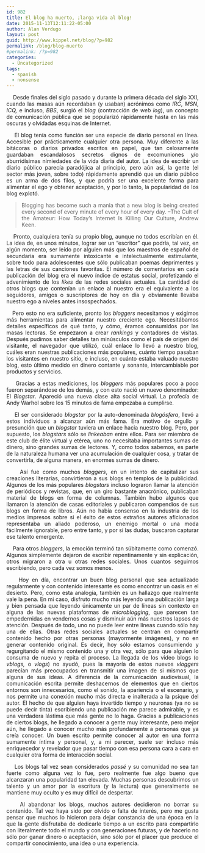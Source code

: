 ```yaml
---
id: 982
title: El blog ha muerto, ¡larga vida al blog!
date: 2015-11-13T12:11:22-05:00
author: Alan Verdugo
layout: post
guid: http://www.kippel.net/blog/?p=982
permalink: /blog/blog-muerto
#permalink: /?p=982
categories:
  - Uncategorized
tags:
  - spanish
  - nonsense
---
```

<p style="text-align: justify;">
      Desde finales del siglo pasado y durante la primera década del siglo XXI, cuando las masas aún recordaban (y usaban) acrónimos como <em>IRC</em>, <em>MSN</em>, <em>ICQ,</em> e incluso, <em>BBS</em>, surgió el <em>blog</em> (contracción de <em>web log</em>), un concepto de comunicación pública que se popularizó rápidamente hasta en las más oscuras y olvidadas esquinas de Internet.
</p>

<p style="text-align: justify;">
      El blog tenía como función ser una especie de diario personal en línea. Accesible por prácticamente cualquier otra persona. Muy diferente a las bitácoras o diarios privados escritos en papel, que tan celosamente guardaban escandalosos secretos dignos de excomuniones y/o aburridísimas nimiedades de la vida diaria del autor. La idea de escribir un diario público parecía paradójica al principio, pero aún así, la gente (el sector más joven, sobre todo) rápidamente aprendió que un diario público es un arma de dos filos, y que podría ser una excelente forma para alimentar el ego y obtener aceptación, y por lo tanto, la popularidad de los blog explotó.
</p>

> <p style="text-align: justify;">
>   Blogging has become such a mania that a new blog is being created every second of every minute of every hour of every day. &#8211;The Cult of the Amateur: How Today’s Internet Is Killing Our Culture, Andrew Keen.
> </p>

<p style="text-align: justify;">
      Pronto, cualquiera tenía su propio blog, aunque no todos escribían en él. La idea de, en unos minutos, lograr ser un &#8220;escritor&#8221; que podría, tal vez, en algún momento, ser leído por alguien más que los maestros de español de secundaria era sumamente intoxicante e intelectualmente estimulante, sobre todo para adolescentes que sólo publicaban poemas deprimentes y las letras de sus canciones favoritas. El número de comentarios en cada publicación del blog era el nuevo índice de estatus social, profetizando el advenimiento de los <em>likes</em> de las redes sociales actuales. La cantidad de otros blogs que contenían un enlace al nuestro era el equivalente a los seguidores, amigos o suscriptores de hoy en día y obviamente llevaba nuestro ego a niveles antes insospechados.
</p>

<p style="text-align: justify;">
     Pero esto no era suficiente, pronto los <em>bloggers</em> necesitamos y exigimos más herramientas para alimentar nuestro creciente ego. Necesitábamos detalles específicos de qué tanto, y cómo, éramos consumidos por las masas lectoras. Se empezaron a crear <em>rankings</em> y contadores de visitas. Después pudimos saber detalles tan minúsculos como el país de origen del visitante, el navegador que utilizó, cuál enlace lo llevó a nuestro blog, cuáles eran nuestras publicaciones más populares, cuánto tiempo pasaban los visitantes en nuestro sitio, e incluso, en cuánto estaba valuado nuestro blog, esto último medido en dinero contante y sonante, intercambiable por productos y servicios.
</p>

<p style="text-align: justify;">
      Gracias a estas mediciones, los <em>bloggers</em> más populares poco a poco fueron separándose de los demás, y con esto nació un nuevo denominador: El <em>Blogstar</em>. Apareció una nueva clase alta social virtual. La profecía de Andy Warhol sobre los 15 minutos de fama empezaba a cumplirse.
</p>

<p style="text-align: justify;">
      El ser considerado <em>blogstar</em> por la auto-denominada <em>blogósfera</em>, llevó a estos individuos a alcanzar aún más fama. Era motivo de orgullo y presunción que un <em>blogstar</em> tuviera un enlace hacia nuestro blog. Pero, por supuesto, los <em>blogstars</em> sólo se <em>linkeaban</em> entre ellos. Para ser miembro de este club de élite virtual y etérea, uno no necesitaba importantes sumas de dinero, sino grandes sumas de lectores. Y, como todos sabemos, es parte de la naturaleza humana ver una acumulación de cualquier cosa, y tratar de convertirla, de alguna manera, en enormes sumas de dinero.
</p>

<p style="text-align: justify;">
      Así fue como muchos <em>bloggers</em>, en un intento de capitalizar sus creaciones literarias, convirtieron a sus blogs en templos de la publicidad. Algunos de los más populares <em>blogstars</em> incluso lograron llamar la atención de periódicos y revistas, que, en un giro bastante anacrónico, publicaban material de blogs en forma de columnas. También hubo algunos que llamaron la atención de casas editoriales y publicaron compendios de sus blogs en forma de libros. Aún no había consenso en la industria de los medios impresos sobre si el éxito de estos extraños autores aficionados representaba un aliado poderoso, un enemigo mortal o una moda fácilmente ignorable, pero entre tanto, y por si las dudas, buscaron capturar ese talento emergente.
</p>

<p style="text-align: justify;">
      Para otros <em>bloggers</em>, la emoción terminó tan súbitamente como comenzó. Algunos simplemente dejaron de escribir repentinamente y sin explicación, otros migraron a otra u otras redes sociales. Unos cuantos seguimos escribiendo, pero cada vez somos menos.
</p>

<p style="text-align: justify;">
      Hoy en día, encontrar un buen blog personal que sea actualizado regularmente y con contenido interesante es como encontrar un oasis en el desierto. Pero, como esta analogía, también es un hallazgo que realmente vale la pena. En mi caso, disfruto mucho más leyendo una publicación larga y bien pensada que leyendo únicamente un par de líneas sin contexto en alguna de las nuevas plataformas de <em>microblogging</em>, que parecen tan empedernidas en vendernos cosas y disminuir aún más nuestros lapsos de atención. Después de todo, uno no puede leer entre líneas cuando sólo hay una de ellas. Otras redes sociales actuales se centran en compartir contenido hecho por otras personas (mayormente imágenes), y no en generar contenido original. Es decir, hoy sólo estamos consumiendo y regurgitando el mismo contenido una y otra vez, sólo para que alguien lo consuma de nuevo y repita el proceso. La llegada de los video blogs (o <em>vblogs,</em> o <em>vlogs</em>) no ayudó, pues la mayoría de estos nuevos <em>vloggers</em> parecían más preocupados en transmitir una imagen de si mismos que alguna de sus ideas. A diferencia de la comunicación audiovisual, la comunicación escrita permite deshacernos de elementos que en ciertos entornos son innecesarios, como el sonido, la apariencia o el escenario, y nos permite una conexión mucho más directa e inalterada a la psique del autor. El hecho de que alguien haya invertido tiempo y neuronas (ya no se puede decir tinta) escribiendo una publicación me parece admirable, y es una verdadera lástima que más gente no lo haga. Gracias a publicaciones de ciertos blogs, he llegado a conocer a gente muy interesante, pero mejor aún, he llegado a conocer mucho más profundamente a personas que ya creía conocer. Un buen escrito permite conocer al autor en una forma sumamente íntima y personal, y, a mi parecer, suele ser incluso más enriquecedor y revelador que pasar tiempo con esa persona cara a cara en cualquier otra forma de interacción social.
</p>

<p style="text-align: justify;">
      Los blogs tal vez sean considerados <em>passé</em> y su comunidad no sea tan fuerte como alguna vez lo fue, pero realmente fue algo bueno que alcanzaran una popularidad tan elevada. Muchas personas descubrimos un talento y un amor por la escritura (y la lectura) que generalmente se mantiene muy oculto y es muy difícil de despertar.
</p>

<p style="text-align: justify;">
      Al abandonar los blogs, muchos autores decidieron no borrar su contenido. Tal vez haya sido por olvido o falta de interés, pero me gusta pensar que muchos lo hicieron para dejar constancia de una época en la que la gente disfrutaba de dedicarle tiempo a un escrito para compartirlo con literalmente todo el mundo y con generaciones futuras, y de hacerlo no sólo por ganar dinero o aceptación, sino sólo por el placer que produce el compartir conocimiento, una idea o una experiencia.
</p>